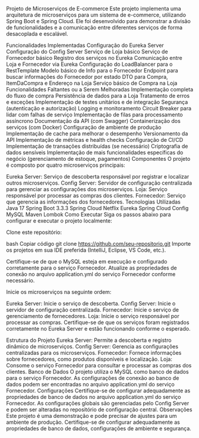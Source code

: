 Projeto de Microserviços de E-commerce
Este projeto implementa uma arquitetura de microserviços para um sistema de e-commerce, utilizando Spring Boot e Spring Cloud. Ele foi desenvolvido para demonstrar a divisão de funcionalidades e a comunicação entre diferentes serviços de forma desacoplada e escalável.

Funcionalidades Implementadas
 Configuração do Eureka Server
 Configuração do Config Server
 Serviço de Loja básico
 Serviço de Fornecedor básico
 Registro dos serviços no Eureka
 Comunicação entre Loja e Fornecedor via Eureka
 Configuração do LoadBalancer para o RestTemplate
 Modelo básico de Info para o Fornecedor
 Endpoint para buscar informações do Fornecedor por estado
 DTO para Compra, ItemDaCompra e Endereço na Loja
 Serviço básico de Compra na Loja
Funcionalidades Faltantes ou a Serem Melhoradas
 Implementação completa do fluxo de compra
 Persistência de dados para a Loja
 Tratamento de erros e exceções
 Implementação de testes unitários e de integração
 Segurança (autenticação e autorização)
 Logging e monitoramento
 Circuit Breaker para lidar com falhas de serviço
 Implementação de filas para processamento assíncrono
 Documentação da API (com Swagger)
 Containerização dos serviços (com Docker)
 Configuração de ambiente de produção
 Implementação de cache para melhorar o desempenho
 Versionamento da API
 Implementação de métricas e health checks
 Configuração de CI/CD
 Implementação de transações distribuídas (se necessário)
 Criptografia de dados sensíveis
 Implementação de mais funcionalidades específicas do negócio (gerenciamento de estoque, pagamentos)
Componentes
O projeto é composto por quatro microserviços principais:

Eureka Server: Serviço de descoberta responsável por registrar e localizar outros microserviços.
Config Server: Servidor de configuração centralizada para gerenciar as configurações dos microserviços.
Loja: Serviço responsável por processar as compras dos clientes.
Fornecedor: Serviço que gerencia as informações dos fornecedores.
Tecnologias Utilizadas
Java 17
Spring Boot 3.3.3
Spring Cloud
Netflix Eureka
Spring Cloud Config
MySQL
Maven
Lombok
Como Executar
Siga os passos abaixo para configurar e executar o projeto localmente:

Clone este repositório:

bash
Copiar código
git clone https://github.com/seu-repositorio.git
Importe os projetos em sua IDE preferida (IntelliJ, Eclipse, VS Code, etc.).

Certifique-se de que o MySQL esteja em execução e configurado corretamente para o serviço Fornecedor. Atualize as propriedades de conexão no arquivo application.yml do serviço Fornecedor conforme necessário.

Inicie os microserviços na seguinte ordem:

Eureka Server: Inicie o serviço de descoberta.
Config Server: Inicie o servidor de configuração centralizada.
Fornecedor: Inicie o serviço de gerenciamento de fornecedores.
Loja: Inicie o serviço responsável por processar as compras.
Certifique-se de que os serviços foram registrados corretamente no Eureka Server e estão funcionando conforme o esperado.

Estrutura do Projeto
Eureka Server: Permite a descoberta e registro dinâmico de microserviços.
Config Server: Gerencia as configurações centralizadas para os microserviços.
Fornecedor: Fornece informações sobre fornecedores, como produtos disponíveis e localização.
Loja: Consome o serviço Fornecedor para consultar e processar as compras dos clientes.
Banco de Dados
O projeto utiliza o MySQL como banco de dados para o serviço Fornecedor.
As configurações de conexão ao banco de dados podem ser encontradas no arquivo application.yml do serviço Fornecedor.
Configurações
Certifique-se de configurar adequadamente as propriedades de banco de dados no arquivo application.yml do serviço Fornecedor.
As configurações globais são gerenciadas pelo Config Server e podem ser alteradas no repositório de configuração central.
Observações
Este projeto é uma demonstração e pode precisar de ajustes para um ambiente de produção.
Certifique-se de configurar adequadamente as propriedades de banco de dados, configurações de ambiente e segurança.
